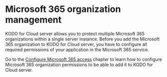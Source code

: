 # Microsoft 365 organization management

KODO for Cloud server allows you to protect multiple Microsoft 365 organizations within a single server instance. Before you add the Microsoft 365 organization to KODO for Cloud server, you have to configure all required permissions of your application in the Microsoft 365 service. 

Go to the [Configure Microsoft 365 access](microsoft-365-organization-management.md) chapter to learn how to configure Microsoft 365 organization permissions to be able to add it to KODO for Cloud server.



 



